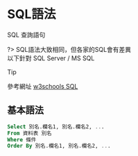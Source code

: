 # SQL語法

SQL 查詢語句

?>
SQL語法大致相同，但各家的SQL會有差異\
以下針對 SQL Server / MS SQL
>[!tip]
參考網址 [w3schools SQL](https://www.w3schools.com/sql/)

## 基本語法

```sql
Select 別名.欄名1, 別名.欄名2, ...
From 資料表 別名
Where 條件
Order By 別名.欄名1, 別名.欄名2, ...
```
